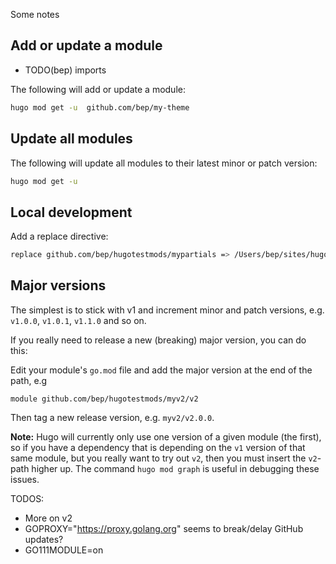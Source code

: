 

Some notes

## Add or update a module

* TODO(bep) imports 

The following will add or update a module:

```bash
hugo mod get -u  github.com/bep/my-theme
```

## Update all modules

The following will update all modules to their latest minor or patch version:

```bash
hugo mod get -u
```

## Local development

Add a replace directive:

```bash
replace github.com/bep/hugotestmods/mypartials => /Users/bep/sites/hugomod/hugotestmods/mypartials
```

## Major versions

The simplest is to stick with v1 and increment minor and patch versions, e.g. `v1.0.0`, `v1.0.1`, `v1.1.0` and so on.

If you really need to release a new (breaking) major version, you can do this:

Edit your module's `go.mod` file and add the major version at the end of the path, e.g 

```
module github.com/bep/hugotestmods/myv2/v2
```

Then tag a new release version, e.g. `myv2/v2.0.0`.

**Note:** Hugo will currently only use one version of a given module (the first), so if you have a dependency that is depending on the `v1` version of that same module, but you really want to try out `v2`, then you must insert the `v2`-path higher up. The command `hugo mod graph` is useful in debugging these issues.

TODOS:

* More on v2
* GOPROXY="https://proxy.golang.org" seems to break/delay GitHub updates? 
* GO111MODULE=on 
